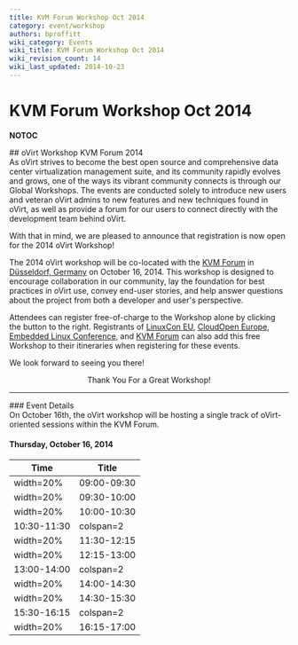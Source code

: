 ```yaml
---
title: KVM Forum Workshop Oct 2014
category: event/workshop
authors: bproffitt
wiki_category: Events
wiki_title: KVM Forum Workshop Oct 2014
wiki_revision_count: 14
wiki_last_updated: 2014-10-23
---
```


# KVM Forum Workshop Oct 2014

__NOTOC__

<div class="row">
<div class="col-md-offset-1 col-md-10">
## oVirt Workshop KVM Forum 2014

</div>
<div class="col-md-offset-1 col-md-7">
As oVirt strives to become the best open source and comprehensive data center virtualization management suite, and its community rapidly evolves and grows, one of the ways its vibrant community connects is through our Global Workshops. The events are conducted solely to introduce new users and veteran oVirt admins to new features and new techniques found in oVirt, as well as provide a forum for our users to connect directly with the development team behind oVirt.

With that in mind, we are pleased to announce that registration is now open for the 2014 oVirt Workshop!

The 2014 oVirt workshop will be co-located with the [KVM Forum](//events.linuxfoundation.org/events/kvm-forum) in [Düsseldorf, Germany](//ow.ly/BPSnM) on October 16, 2014. This workshop is designed to encourage collaboration in our community, lay the foundation for best practices in oVirt use, convey end-user stories, and help answer questions about the project from both a developer and user's perspective.

Attendees can register free-of-charge to the Workshop alone by clicking the button to the right. Registrants of [LinuxCon EU](http://events.linuxfoundation.org/events/linuxcon-europe/extend-the-experience/co-located-events), [CloudOpen Europe](http://events.linuxfoundation.org/events/cloudopen-europe/extend-the-experience/co-located-events), [Embedded Linux Conference](http://events.linuxfoundation.org/events/embedded-linux-conference-europe/extend-the-experience/co-located-events), and [KVM Forum](http://events.linuxfoundation.org/events/kvm-forum/extend-the-experience/co-located-events) can also add this free Workshop to their itineraries when registering for these events.

We look forward to seeing you there!

</div>
<div class="col-md-3"  style="text-align:center">
<span class="btn btn-action btn-block">Thank You For a Great Workshop!</span>

</div>
</div>
<hr>
<div class="row">
<div class="col-md-10 pad-sides">
### Event Details

</div>
<div class="col-md-10 pad-sides">
On October 16th, the oVirt workshop will be hosting a single track of oVirt-oriented sessions within the KVM Forum.

#### Thursday, October 16, 2014

| Time                   | Title                                                                                                             |
|------------------------|-------------------------------------------------------------------------------------------------------------------|
| width=20%| 09:00-09:30 | width=80% | **Opening Remarks and [What's New in oVirt 3.5](//www.ovirt.org/images/f/f1/Whats_new_in_3.5.pdf)** |
| width=20%| 09:30-10:00 | width=80% | **[OpenStack Integration](//blog.antoni.me/oVirt2014/#/)**                                            |
| width=20%| 10:00-10:30 | width=80% | **[Foreman Integration](//www.ovirt.org/images/a/ae/OVirt-Foreman-DUS.odp)**                           |
| 10:30-11:30            | colspan=2| Coffee Break                                                                                           |
| width=20%| 11:30-12:15 | width=80% | **[Docker Integration](//www.ovirt.org/images/d/dd/2014-ovirt-docker-integration.pdf)**                |
| width=20%| 12:15-13:00 | width=80% | **[oVirt Node](//www.ovirt.org/images/e/e7/2014-10-Where_Node_can_be_going_from_10000_ft.pdf)** |
| 13:00-14:00            | colspan=2| Lunch                                                                                                  |
| width=20%| 14:00-14:30 | width=80% | **User & Partner oVirt Stories**                                                                      |
| width=20%| 14:30-15:30 | width=80% | **Live: Exploring oVirt**                                                                             |
| 15:30-16:15            | colspan=2| Coffee Break                                                                                           |
| width=20%| 16:15-17:00 | width=80% | **Future Directions for oVirt**                                                                       |

</div>
</div>
<Category:Events>
